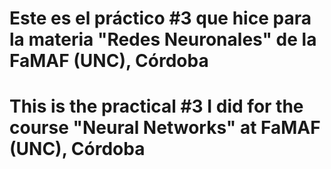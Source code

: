 # Este es el práctico #3 que hice para la materia "Redes Neuronales" de la FaMAF (UNC), Córdoba

# This is the practical #3 I did for the course "Neural Networks" at FaMAF (UNC), Córdoba
